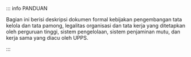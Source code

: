 ::: info PANDUAN

Bagian ini berisi deskripsi dokumen formal kebijakan pengembangan tata kelola dan tata pamong, legalitas organisasi dan tata kerja yang ditetapkan oleh perguruan tinggi, sistem pengelolaan, sistem penjaminan mutu, dan kerja sama yang diacu oleh UPPS.

:::
